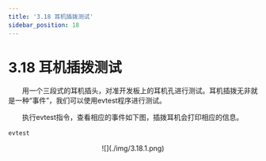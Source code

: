 ```yaml
---
title: '3.18 耳机插拨测试'
sidebar_position: 18
---
```


# 3.18 耳机插拨测试

&emsp;&emsp;用一个三段式的耳机插头，对准开发板上的耳机孔进行测试。耳机插拨无非就是一种“事件”，我们可以使用evtest程序进行测试。

&emsp;&emsp;执行evtest指令，查看相应的事件如下图，插拨耳机会打印相应的信息。

```c#
evtest
```

<center>
![](./img/3.18.1.png)
</center>




